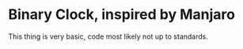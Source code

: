 # Binary Clock, inspired by Manjaro

This thing is very basic, code most likely not up to standards.
